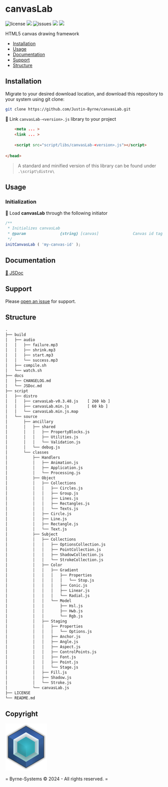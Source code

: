 # canvasLab

![license](https://img.shields.io/github/license/Justin-Byrne/canvasLab?style=flat-square)
<img src="https://img.shields.io/badge/Chrome-124.0.6367.201-yellow?style=flat-square&logo=googlechrome&logoColor=white" />
![issues](https://img.shields.io/github/issues/Justin-Byrne/canvasLab?style=flat-square)
<img src="https://img.shields.io/badge/Version-0.3.48-green?style=flat-square" />
<img src="https://img.shields.io/github/languages/code-size/Justin-Byrne/canvasLab?style=flat-square" />

HTML5 canvas drawing framework

- [Installation](#installation)
- [Usage](#usage)
- [Documentation](#documentation)
- [Support](#support)
- [Structure](#structure)

## Installation

Migrate to your desired download location, and download this repository to your system using git clone:

```sh
git clone https://github.com/Justin-Byrne/canvasLab.git
```

:paperclip: Link `canvasLab-<version>.js` library to your project

```html
    <meta ... >
    <link ... >

    <script src="script/libs/canvasLab-<version>.js"></script>

</head>
```

> A standard and minified version of this library can be found under `.\script\distro\`

## Usage

### Initialization

:truck: Load **canvasLab** through the following initiator

```javascript
/**
 * Initializes canvasLab
 * @param               {string} [canvas]               Canvas id tag
 */
initCanvasLab ( 'my-canvas-id' );
```

## Documentation

[:book: JSDoc](https://github.com/Justin-Byrne/canvasLab/blob/main/docs/JSDoc.md)


## Support

Please [open an issue](https://github.com/Justin-Byrne/canvasLab/issues/new) for support.

## Structure

```
.
├── build
│   ├── audio
│   │   ├── failure.mp3
│   │   ├── shrink.mp3
│   │   ├── start.mp3
│   │   └── success.mp3
│   ├── compile.sh
│   └── watch.sh
├── docs
│   ├── CHANGELOG.md
│   └── JSDoc.md
├── script
│   ├── distro
│   │   ├── canvasLab-v0.3.48.js    [ 260 kb ]
│   │   ├── canvasLab.min.js        [ 60 kb ]
│   │   └── canvasLab.min.js.map
│   └── source
│       ├── ancillary
│       │   ├── shared
│       │   │   ├── PropertyBlocks.js
│       │   │   ├── Utilities.js
│       │   │   └── Validation.js
│       │   └── debug.js
│       └── classes
│           ├── Handlers
│           │   ├── Animation.js
│           │   ├── Application.js
│           │   └── Processing.js
│           ├── Object
│           │   ├── Collections
│           │   │   ├── Circles.js
│           │   │   ├── Group.js
│           │   │   ├── Lines.js
│           │   │   ├── Rectangles.js
│           │   │   └── Texts.js
│           │   ├── Circle.js
│           │   ├── Line.js
│           │   ├── Rectangle.js
│           │   └── Text.js
│           ├── Subject
│           │   ├── Collections
│           │   │   ├── OptionsCollection.js
│           │   │   ├── PointCollection.js
│           │   │   ├── ShadowCollection.js
│           │   │   └── StrokeCollection.js
│           │   ├── Color
│           │   │   ├── Gradient
│           │   │   │   ├── Properties
│           │   │   │   │   └── Stop.js
│           │   │   │   ├── Conic.js
│           │   │   │   ├── Linear.js
│           │   │   │   └── Radial.js
│           │   │   └── Model
│           │   │       ├── Hsl.js
│           │   │       ├── Hwb.js
│           │   │       └── Rgb.js
│           │   ├── Staging
│           │   │   ├── Properties
│           │   │   │   └── Options.js
│           │   │   ├── Anchor.js
│           │   │   ├── Angle.js
│           │   │   ├── Aspect.js
│           │   │   ├── ControlPoints.js
│           │   │   ├── Font.js
│           │   │   ├── Point.js
│           │   │   └── Stage.js
│           │   ├── Fill.js
│           │   ├── Shadow.js
│           │   └── Stroke.js
│           └── canvasLab.js
├── LICENSE
└── README.md
```
 
## Copyright

![Byrne-Systems](https://github.com/Justin-Byrne/canvasLab/blob/main/images/cube_sm.png)

= Byrne-Systems © 2024 - All rights reserved. =
